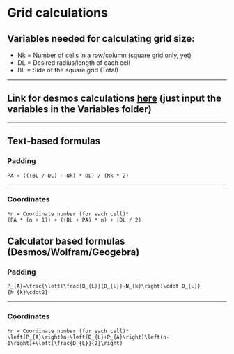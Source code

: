 # Grid calculations
## Variables needed for calculating grid size:
* Nk = Number of cells in a row/column (square grid only, yet)
* DL = Desired radius/length of each cell
* BL = Side of the square grid (Total)
---
## Link for desmos calculations [here](https://www.desmos.com/calculator/qk4fmwbszp) (just input the variables in the Variables folder)
---
## Text-based formulas
### Padding
	PA = (((BL / DL) - Nk) * DL) / (Nk * 2)
---
### Coordinates
	*n = Coordinate number (for each cell)*
	(PA * (n + 1)) + ((DL + PA) * n) + (DL / 2)

## Calculator based formulas (Desmos/Wolfram/Geogebra)
### Padding
	P_{A}=\frac{\left(\frac{B_{L}}{D_{L}}-N_{k}\right)\cdot D_{L}}{N_{k}\cdot2}
---
### Coordinates
	*n = Coordinate number (for each cell)*
	\left(P_{A}\right)n+\left(D_{L}+P_{A}\right)\left(n-1\right)+\left(\frac{D_{L}}{2}\right)
